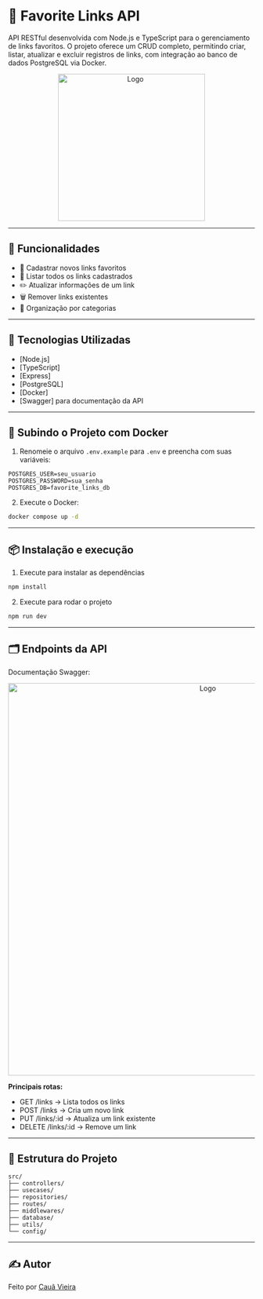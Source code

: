 # 📌 Favorite Links API

API RESTful desenvolvida com Node.js e TypeScript para o gerenciamento de links favoritos. O projeto oferece um CRUD completo, permitindo criar, listar, atualizar e excluir registros de links, com integração ao banco de dados PostgreSQL via Docker.

<p align="center">
  <img src="https://github.com/user-attachments/assets/38e1099c-0cb2-4f59-83b9-90b185125dbb" alt="Logo" width="300"/>
</p>

---

## 🚀 Funcionalidades

- 🔗 Cadastrar novos links favoritos
- 📄 Listar todos os links cadastrados
- ✏️ Atualizar informações de um link
- 🗑️ Remover links existentes
- 📂 Organização por categorias

---

## 🧰 Tecnologias Utilizadas

- [Node.js]
- [TypeScript]
- [Express]
- [PostgreSQL]
- [Docker]
- [Swagger] para documentação da API

---

## 🐳 Subindo o Projeto com Docker

1. Renomeie o arquivo `.env.example` para `.env` e preencha com suas variáveis:
   
```env
POSTGRES_USER=seu_usuario
POSTGRES_PASSWORD=sua_senha
POSTGRES_DB=favorite_links_db
```

2. Execute o Docker:
```bash
docker compose up -d
```

---

## 📦 Instalação e execução

1. Execute para instalar as dependências
```bash
npm install
```

2. Execute para rodar o projeto
```bash
npm run dev
```

---

## 🗂️ Endpoints da API

Documentação Swagger:  

<p align="center">
  <img src="https://github.com/user-attachments/assets/b1e42ef7-e240-44b5-afde-9df222001095" alt="Logo" width="800"/>
</p>

**Principais rotas:**
- GET /links → Lista todos os links
- POST /links → Cria um novo link
- PUT /links/:id → Atualiza um link existente
- DELETE /links/:id → Remove um link

---

## 📁 Estrutura do Projeto
```text
src/
├── controllers/
├── usecases/
├── repositories/
├── routes/
├── middlewares/
├── database/
├── utils/
└── config/
```

---

## ✍️ Autor

Feito por [Cauã Vieira](https://www.linkedin.com/in/cau%C3%A3-vieira/)
